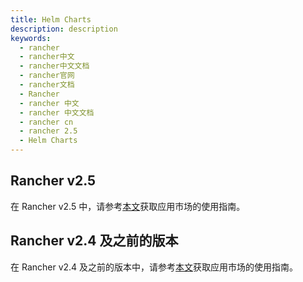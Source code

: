 ```yaml
---
title: Helm Charts
description: description
keywords:
  - rancher
  - rancher中文
  - rancher中文文档
  - rancher官网
  - rancher文档
  - Rancher
  - rancher 中文
  - rancher 中文文档
  - rancher cn
  - rancher 2.5
  - Helm Charts
---
```


## Rancher v2.5

在 Rancher v2.5 中，请参考[本文](/docs/rancher2/helm-charts/apps-marketplace/_index)获取应用市场的使用指南。

## Rancher v2.4 及之前的版本

在 Rancher v2.4 及之前的版本中，请参考[本文](/docs/rancher2/helm-charts/apps-marketplace/_index)获取应用市场的使用指南。
